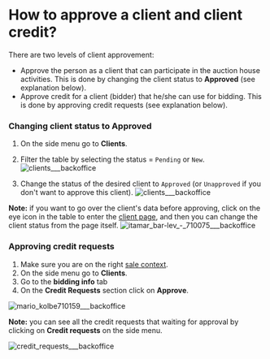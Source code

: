 # How to approve a client and client credit?

There are two levels of client approvement: 
* Approve the person as a client that can participate in the auction house activities. This is done by changing the client status to **Approved** (see explanation below). 
* Approve credit for a client (bidder) that he/she can use for bidding. This is done by approving credit requests (see explanation below).

### Changing client status to Approved
1. On the side menu go to **Clients**.
2. Filter the table by selecting the status = `Pending` or `New`.
![clients___backoffice](https://user-images.githubusercontent.com/20393485/44981608-c2de8000-af7b-11e8-8407-7754054a7c05.jpg)

3. Change the status of the desired client to `Approved` (or `Unapproved` if you don't want to approve this client).
![clients___backoffice](https://user-images.githubusercontent.com/20393485/44981582-ab9f9280-af7b-11e8-800b-5945a93d6d60.jpg)

**Note:** if you want to go over the client's data before approving, click on the eye icon in the table to enter the [client page](../client/understanding-client-page.md), and then you can change the client status from the page itself.
![itamar_bar-lev_-_710075___backoffice](https://user-images.githubusercontent.com/20393485/44981546-8c086a00-af7b-11e8-9417-2a1d67e72abd.jpg)

### Approving credit requests
1. Make sure you are on the right [sale context](../sale/sale-context.md).
2. On the side menu go to **Clients**.
3. Go to the **bidding info** tab
4. On the **Credit Requests** section click on **Approve**. 

![mario_kolbe710159___backoffice](https://user-images.githubusercontent.com/20393485/45079419-35299e80-b0fb-11e8-99a0-b9d2229b2b44.jpg)

**Note:** you can see all the credit requests that waiting for approval by clicking on **Credit requests** on the side menu.

![credit_requests___backoffice](https://user-images.githubusercontent.com/20393485/45079686-d57fc300-b0fb-11e8-8687-ef922a1458b3.jpg)

